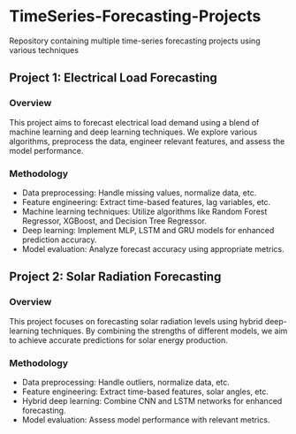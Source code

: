 # TimeSeries-Forecasting-Projects
Repository containing multiple time-series forecasting projects using various techniques

## Project 1: Electrical Load Forecasting

### Overview

This project aims to forecast electrical load demand using a blend of machine learning and deep learning techniques. We explore various algorithms, preprocess the data, engineer relevant features, and assess the model performance.

### Methodology

- Data preprocessing: Handle missing values, normalize data, etc.
- Feature engineering: Extract time-based features, lag variables, etc.
- Machine learning techniques: Utilize algorithms like Random Forest Regressor, XGBoost, and Decision Tree Regressor.
- Deep learning: Implement MLP, LSTM and GRU models for enhanced prediction accuracy.
- Model evaluation: Analyze forecast accuracy using appropriate metrics.

## Project 2: Solar Radiation Forecasting

### Overview

This project focuses on forecasting solar radiation levels using hybrid deep-learning techniques. By combining the strengths of different models, we aim to achieve accurate predictions for solar energy production.

### Methodology

- Data preprocessing: Handle outliers, normalize data, etc.
- Feature engineering: Extract time-based features, solar angles, etc.
- Hybrid deep learning: Combine CNN and LSTM networks for enhanced forecasting.
- Model evaluation: Assess model performance with relevant metrics.
